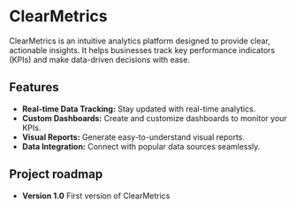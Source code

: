 # ClearMetrics

ClearMetrics is an intuitive analytics platform designed to provide clear, actionable insights. It helps businesses track key performance indicators (KPIs) and make data-driven decisions with ease.

## Features
- **Real-time Data Tracking:** Stay updated with real-time analytics.
- **Custom Dashboards:** Create and customize dashboards to monitor your KPIs.
- **Visual Reports:** Generate easy-to-understand visual reports.
- **Data Integration:** Connect with popular data sources seamlessly.

## Project roadmap
- **Version 1.0** First version of ClearMetrics
